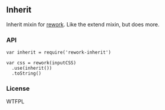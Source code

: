 ## Inherit

Inherit mixin for [rework](https://github.com/visionmedia/rework).
Like the extend mixin, but does more.

### API

    var inherit = require('rework-inherit')

    var css = rework(inputCSS)
      .use(inherit())
      .toString()

### License

WTFPL